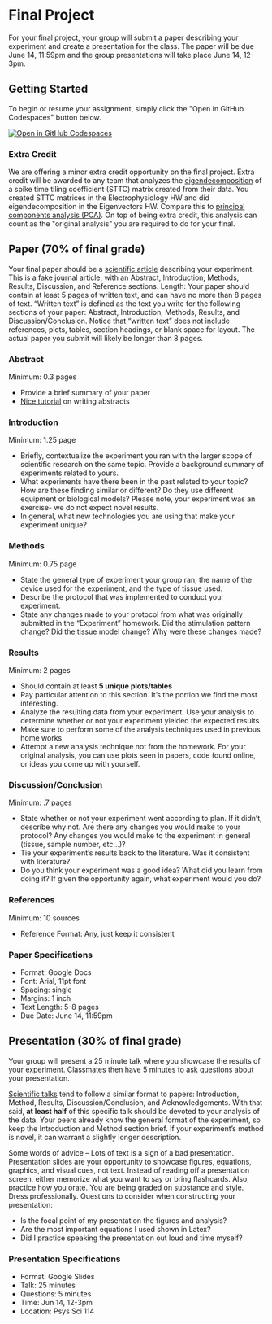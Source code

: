 # Final Project
For your final project, your group will submit a paper describing your experiment and create a presentation for the class. The paper will be due June 14, 11:59pm and the group presentations will take place June 14, 12-3pm.

## Getting Started

To begin or resume your assignment, simply click the "Open in GitHub Codespaces" button below.

[![Open in GitHub Codespaces](https://github.com/codespaces/badge.svg)](https://codespaces.new/Braingeneers-Education/WetAI-Final-Project?quickstart=1)

### Extra Credit
We are offering a minor extra credit opportunity on the final project. Extra credit will be awarded to any team that analyzes the [eigendecomposition](https://en.wikipedia.org/wiki/Eigendecomposition_of_a_matrix) of a spike time tiling coefficient (STTC) matrix created from their data. You created STTC matrices in the Electrophysiology HW and did eigendecomposition in the Eigenvectors HW. Compare this to [principal components analysis (PCA)](https://en.wikipedia.org/wiki/Principal_component_analysis). On top of being extra credit, this analysis can count as the "original analysis" you are required to do for your final.

## Paper (70% of final grade)
Your final paper should be a [scientific article](https://www.nature.com/scitable/topicpage/scientific-papers-13815490/) describing your experiment. This is a fake journal article, with an Abstract, Introduction, Methods, Results, Discussion, and Reference sections.
Length: Your paper should contain at least 5 pages of written text, and can have no more than 8 pages of text. “Written text” is defined as the text you write for the following sections of your paper: Abstract, Introduction, Methods, Results, and Discussion/Conclusion. Notice that “written text” does not include references, plots, tables, section headings, or blank space for layout. The actual paper you submit will likely be longer than 8 pages.

### Abstract
Minimum: 0.3 pages
- Provide a brief summary of your paper
- [Nice tutorial](https://drive.google.com/file/d/1k1cYIAacYryTf4WVjTkwlpLFw4VLdAj9/view?usp=sharing) on writing abstracts

### Introduction
Minimum: 1.25 page
- Briefly, contextualize the experiment you ran with the larger scope of scientific research on the same topic. Provide a background summary of experiments related to yours.
- What experiments have there been in the past related to your topic? How are these finding similar or different? Do they use different equipment or biological models? Please note, your experiment was an exercise- we do not expect novel results.
- In general, what new technologies you are using that make your experiment unique?

### Methods
Minimum: 0.75 page
- State the general type of experiment your group ran, the name of the device used for the experiment, and the type of tissue used.
- Describe the protocol that was implemented to conduct your experiment.
- State any changes made to your protocol from what was originally submitted in the “Experiment” homework. Did the stimulation pattern change? Did the tissue model change? Why were these changes made?
     
### Results
Minimum: 2 pages
- Should contain at least **5 unique plots/tables**
- Pay particular attention to this section. It’s the portion we find the most interesting.
- Analyze the resulting data from your experiment. Use your analysis to determine whether or not your experiment yielded the expected results
- Make sure to perform some of the analysis techniques used in previous home works
- Attempt a new analysis technique not from the homework. For your original analysis, you can use plots seen in papers, code found online, or ideas you come up with yourself.

### Discussion/Conclusion
Minimum: .7 pages
- State whether or not your experiment went according to plan. If it didn’t, describe why
not. Are there any changes you would make to your protocol? Any changes you would
make to the experiment in general (tissue, sample number, etc...)?
- Tie your experiment’s results back to the literature. Was it consistent with literature?
- Do you think your experiment was a good idea? What did you learn from doing it? If
given the opportunity again, what experiment would you do?

### References
Minimum: 10 sources
- Reference Format: Any, just keep it consistent

### Paper Specifications
- Format: Google Docs
- Font: Arial, 11pt font
- Spacing: single
- Margins: 1 inch
- Text Length: 5-8 pages
- Due Date: June 14, 11:59pm

## Presentation (30% of final grade)
Your group will present a 25 minute talk where you showcase the results of your experiment. Classmates then have 5 minutes to ask questions about your presentation.

[Scientific talks](https://www.ahajournals.org/doi/10.1161/STROKEAHA.119.025337) tend to follow a similar format to papers: Introduction, Method, Results, Discussion/Conclusion, and Acknowledgements. With that said, **at least half** of this specific talk should be devoted to your analysis of the data. Your peers already know the general format of the experiment, so keep the Introduction and Method section brief. If your experiment’s method is novel, it can warrant a slightly longer description.

Some words of advice – Lots of text is a sign of a bad presentation. Presentation slides are your opportunity to showcase figures, equations, graphics, and visual cues, not text. Instead of reading off a presentation screen, either memorize what you want to say or bring flashcards. Also, practice how you orate. You are being graded on substance and style. Dress professionally. Questions to consider when constructing your presentation:
- Is the focal point of my presentation the figures and analysis?
- Are the most important equations I used shown in Latex?
- Did I practice speaking the presentation out loud and time myself?
 
### Presentation Specifications
- Format: Google Slides
- Talk: 25 minutes
- Questions: 5 minutes
- Time: Jun 14, 12-3pm
- Location: Psys Sci 114
